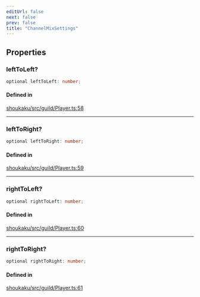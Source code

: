 ```yaml
---
editUrl: false
next: false
prev: false
title: "ChannelMixSettings"
---
```


## Properties

<a id="lefttoleft" name="lefttoleft"></a>

### leftToLeft?

```ts
optional leftToLeft: number;
```

#### Defined in

[shoukaku/src/guild/Player.ts:58](https://github.com/shipgirlproject/shoukaku/blob/049b5dc536f3b28e41c5423a707d8a02ac9377a7/src/guild/Player.ts#L58)

***

<a id="lefttoright" name="lefttoright"></a>

### leftToRight?

```ts
optional leftToRight: number;
```

#### Defined in

[shoukaku/src/guild/Player.ts:59](https://github.com/shipgirlproject/shoukaku/blob/049b5dc536f3b28e41c5423a707d8a02ac9377a7/src/guild/Player.ts#L59)

***

<a id="righttoleft" name="righttoleft"></a>

### rightToLeft?

```ts
optional rightToLeft: number;
```

#### Defined in

[shoukaku/src/guild/Player.ts:60](https://github.com/shipgirlproject/shoukaku/blob/049b5dc536f3b28e41c5423a707d8a02ac9377a7/src/guild/Player.ts#L60)

***

<a id="righttoright" name="righttoright"></a>

### rightToRight?

```ts
optional rightToRight: number;
```

#### Defined in

[shoukaku/src/guild/Player.ts:61](https://github.com/shipgirlproject/shoukaku/blob/049b5dc536f3b28e41c5423a707d8a02ac9377a7/src/guild/Player.ts#L61)
